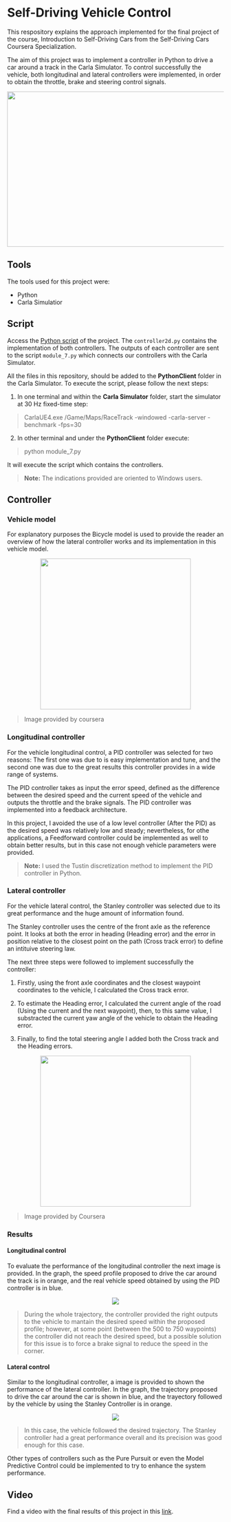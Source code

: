 # Self-Driving Vehicle Control
This respository explains the approach implemented for the final project of the course, Introduction to Self-Driving Cars from the Self-Driving Cars Coursera Specialization.

The aim of this project was to implement a controller in Python to drive a car around a track in the Carla Simulator. To control successfully the vehicle, both longitudinal and lateral controllers were implemented, in order to obtain the throttle, brake and steering control signals.

<p align = "center">
<img src = "./demo_gif/Video_GIF.gif" height = "360" width = "630">
</p>

## Tools
The tools used for this project were:
* Python
* Carla Simulatior

## Script
Access the [Python script](https://github.com/kmilo7204/Self-Driving_Vehicle_Control/blob/master/controller2d.py) of the project. The `controller2d.py` contains the implementation of both controllers. The outputs of each controller are sent to the script `module_7.py` which connects our controllers with the Carla Simulator.

All the files in this repository, should be added to the **PythonClient** folder in the Carla Simulator. To execute the script, please follow the next steps:

1. In one terminal and within the **Carla Simulator** folder, start the simulator at 30 Hz fixed-time step:
>CarlaUE4.exe /Game/Maps/RaceTrack -windowed -carla-server -benchmark -fps=30

2. In other terminal and under the **PythonClient** folder execute:
>python module_7.py

It will execute the script which contains the controllers.

>**Note:** The indications provided are oriented to Windows users.

## Controller
### Vehicle model
For explanatory purposes the Bicycle model is used to provide the reader an overview of how the lateral controller works and its implementation in this vehicle model.


<p align = "center">
<img  src = "./md_images/Bicycle%20model.png" heigth="290" width="350">
</p>

>Image provided by coursera

### Longitudinal controller
For the vehicle longitudinal control, a PID controller was selected for two reasons: The first one was due to is easy implementation and tune, and the second one was due to the great results this controller provides in a wide range of systems.

The PID controller takes as input the error speed, defined as the difference between the desired speed and the current speed of the vehicle and outputs the throttle and the brake signals. The PID controller was implemented into a feedback architecture.

In this project, I avoided the use of a low level controller (After the PID) as the desired speed was relatively low and steady; nevertheless, for othe applications, a Feedforward controller could be implemented as well to obtain better results, but in this case not enough vehicle parameters were provided.

>**Note:** I used the Tustin discretization method to implement the PID controller in Python.

### Lateral controller
For the vehicle lateral control, the Stanley controller was selected due to its great performance and the huge amount of information found.

The Stanley controller uses the centre of the front axle as the reference point. It looks at both the error in heading (Heading error) and the error in position relative to the closest point on the path (Cross track error) to define an intituive steering law.

The next three steps were followed to implement successfully the controller:

1. Firstly, using the front axle coordinates and the closest waypoint coordinates to the vehicle, I calculated the Cross track error.

2. To estimate the Heading error, I calculated the current angle of the road (Using the current and the next waypoint), then, to this same value, I substracted the current yaw angle of the vehicle to obtain the Heading error.

3. Finally, to find the total steering angle I added both the Cross track and the Heading errors.

<p align = "center">
<img src = "./md_images/Stanley%20controller.png" heigth="290" width="350">
</p>

>Image provided by Coursera

### Results
#### Longitudinal control
To evaluate the performance of the longitudinal controller the next image is provided. In the graph, the speed profile proposed to drive the car around the track is in orange, and the real vehicle speed obtained by using the PID controller is in blue.

<p align = "center">
<img  src = "./controller_output/Grade.png">
</p>

>During the whole trajectory, the controller provided the right outputs to the vehicle to mantain the desired speed within the proposed profile; however, at some point (between the 500 to 750 waypoints) the controller did not reach the desired speed, but a possible solution for this issue is to force a brake signal to reduce the speed in the corner.


#### Lateral control
Similar to the longitudinal controller, a image is provided to shown the performance of the lateral controller. In the graph, the trajectory proposed to drive the car around the car is shown in blue, and the trayectory followed by the vehicle by using the Stanley Controller is in orange.

<p align = "center">
<img  src = "./controller_output/Waypoints%20Solution.png">
</p>

>In this case, the vehicle followed the desired trajectory. The Stanley controller had a great performance overall and its precision was good enough for this case. 

Other types of controllers such as the Pure Pursuit or even the Model Predictive Control could be implemented to try to enhance the system performance.

## Video
Find a video with the final results of this project in this [link](https://www.youtube.com/watch?v=hDeEsH9pHK8).
